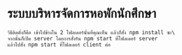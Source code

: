 # ระบบบริหารจัดการหอพักนักศึกษา

    วิธีติดตั้งก็คือ เข้าไปข้างใน 2 โฟลเดอร์นั้นที่คุณเห็น แล้วก็สั่ง npm install ซะ\
    จากนั้นก็เปิด server โดยการสั่งรัน npm start ที่โฟลเดอร์ server
    แล้วไปสั่ง npm start ที่โฟลเดอร์ client ต่อ
